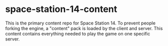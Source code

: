 # space-station-14-content

This is the primary content repo for Space Station 14. To prevent people forking the engine, a "content" pack is loaded by the client and server. This content contains everything needed to play the game on one specific server.